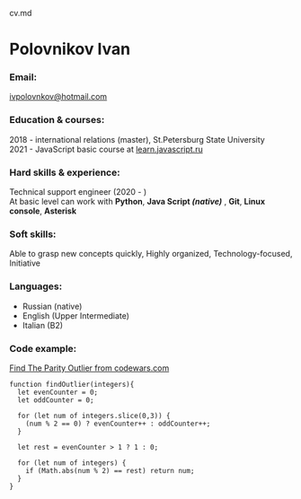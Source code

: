 cv.md

# Polovnikov Ivan

### Email: 
ivpolovnkov@hotmail.com

### Education & courses:
2018 - international relations (master), St.Petersburg State University \
2021 - JavaScript basic course at [learn.javascript.ru](https://learn.javascript.ru)

### Hard skills & experience: 
Technical support engineer (2020 - ) \
At basic level can work with **Python**, **Java Script *(native)*** , **Git**, **Linux console**, **Asterisk**

### Soft skills:
Able to grasp new concepts quickly, Highly organized, Technology-focused, Initiative

### Languages:
* Russian (native)
* English (Upper Intermediate)
* Italian (B2)

### Code example: 
[Find The Parity Outlier from codewars.com](https://www.codewars.com/kata/5526fc09a1bbd946250002dc)
```
function findOutlier(integers){
  let evenCounter = 0; 
  let oddCounter = 0;  
  
  for (let num of integers.slice(0,3)) {
    (num % 2 == 0) ? evenCounter++ : oddCounter++;
  }

  let rest = evenCounter > 1 ? 1 : 0;
  
  for (let num of integers) {
    if (Math.abs(num % 2) == rest) return num; 
  }
}
```
